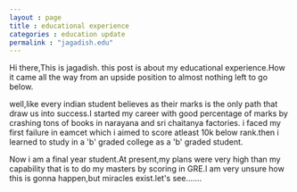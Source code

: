 ```yaml
---
layout : page
title : educational experience
categories : education update
permalink : "jagadish.edu"
---
```



Hi there,This is jagadish.
this post is about my educational experience.How it came all the way from an upside position to almost nothing left to go below.


well,like every indian student believes as their marks is the only path that draw us into success.I started my career with good percentage of marks by crashing tons of books in narayana and sri chaitanya factories.
i faced my first failure in eamcet which i aimed to score atleast 10k below rank.then  i learned to study in a 'b' graded college as a 'b' graded student.


Now i am a final year student.At present,my plans were very high than my capability that is to do my masters by scoring in  GRE.I am very unsure how this is gonna happen,but miracles exist.let's see.......
